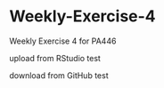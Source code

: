 # Weekly-Exercise-4
Weekly Exercise 4 for PA446

upload from RStudio test

download from GitHub test
